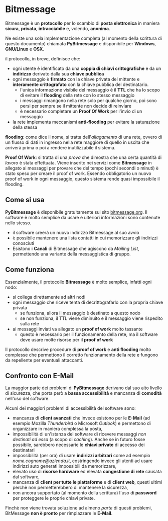 # Bitmessage

Bitmessage è un __protocollo__ per lo scambio di __posta elettronica__ in maniera __sicura__, __privata__, __intracciabile__ e, volendo, __anonima__.

Ne esiste una sola implementazione completa (al momento della scrittura di questo documento) chiamata __PyBitmessage__ e disponibile per __Windows__, __GNU/Linux__ e __OSX__.

il protocollo, in breve, definisce che:

- ogni utente è identificato da una __coppia di chiavi crittografiche__ e da un __indirizzo__ derivato dalla sua __chiave pubblica__
- ogni messaggio è __firmato__ con la chiave privata del mittente e __interamente crittografato__ con la chiave pubblica del destinatario.
    - l'unica informazione visibile del messaggio è il __TTL__ che ha lo scopo di evitare il __flooding__ della rete con lo stesso messaggio
    - i messaggi rimangono nella rete solo per qualche giorno, poi sono persi per sempre se il mittente non decide di reinviare
    - è necessario completare un __Proof Of Work__ per l'invio di un messaggio
- la rete implementa meccanismi __anti-flooding__ per evitare la saturazione della stessa

__flooding__: come dice il nome, si tratta dell'_allagamento_ di una rete, ovvero di un flusso di dati in ingresso nella rete maggiore di quello in uscita che arriverà prima o poi a rendere inutilizzabile il sistema.

__Proof Of Work__: si tratta di una _prova_ che dimostra che una certa quantità di _lavoro_ è stata effettuata. Viene inserito nei servizi come __Bitmessage__ in allegato ai messaggi per provare che del tempo (pochi secondi o minuti) è stato speso per creare il proof of work. Essendo obbligatorio un nuovo proof of work in ogni messaggio, questo sistema rende quasi impossibile il flooding.

## Come si usa

__PyBitmessage__ è disponibile gratuitamente sul sito [bitmessage.org](https://bitmessage.org). Il software è molto semplice da usare e ulteriori informazioni sono contenute nello stesso.

- il software creerà un nuovo indirizzo Bitmessage al suo avvio
- è possibile mantenere una lista contatti in cui memorizzare gli indirizzi conosciuti
- Esistono i __Canali__ di Bitmessage che agiscono da _Mailing List_, permettendo una variante della messaggistica di gruppo.

## Come funziona

Essenzialmente, il protocollo __Bitmessage__ è molto semplice, infatti ogni nodo:

- si collega direttamente ad altri nodi
- ogni messaggio che riceve tenta di decrittografarlo con la propria chiave privata
    - se funziona, allora il messaggio è destinato a questo nodo
    - se non funziona, il TTL viene diminuito e il messaggio viene rispedito sulla rete
- ai messaggi inviati va allegato un __proof of work__ molto tassante
    - questo è necessario per il funzionamento della rete, ma il software deve usare molte risorse per il __proof of work__

Il protocollo descrive procedure di __proof of work__ e __anti flooding__ molto complesse che permettono il corretto funzionamento della rete e fungono da repellente per eventuali attaccanti.

## Confronto con E-Mail

La maggior parte dei problemi di __PyBitmessage__ derivano dal suo alto livello di sicurezza, che porta però a __bassa accessibilità__ e mancanza di __comodità__ nell'uso del software.

Alcuni dei maggiori problemi di accessibilità del software sono:

- mancanza di __client avanzati__ che invece esistono per le __E-Mail__ (ad esempio Mozilla _Thunderbird_ o Microsoft _Outlook_) e permettono di organizzare in maniera complessa la posta,
- impossibilità di un'istanza del software di ricevere messaggi _non destinati ad essa_ (a scopo di _caching_). Anche se in futuro fosse possibile, sarebbero necessarie le __chiavi private__ di accesso dei destinatari
- impossibilità (per ora) di usare __indirizzi arbitrari__ come ad esempio _nome.cognome@azienda.it_, costringendo invece gli utenti ad usare indirizzi auto generati impossibili da memorizzare,
- elevato uso di __risorse hardware__ ed elevata __congestione di rete__ causata dal software,
- mancanza di __client per tutte le piattaforme__ e di __client web__, questi ultimi perchè non permetterebbero di mantenere la sicurezza,
- non ancora supportato (al momento della scrittura) l'uso di __password__ per proteggere le proprie chiavi private.

Finchè non viene trovata soluzione ad almeno _parte_ di questi problemi, BitMessage __non è pronto__ per rimpiazzare le __E-Mail__.
